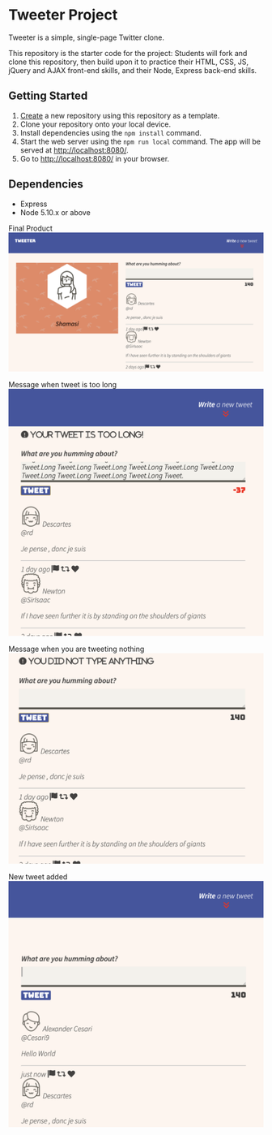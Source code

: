 # Tweeter Project

Tweeter is a simple, single-page Twitter clone.

This repository is the starter code for the project: Students will fork and clone this repository, then build upon it to practice their HTML, CSS, JS, jQuery and AJAX front-end skills, and their Node, Express back-end skills.

## Getting Started

1. [Create](https://docs.github.com/en/repositories/creating-and-managing-repositories/creating-a-repository-from-a-template) a new repository using this repository as a template.
2. Clone your repository onto your local device.
3. Install dependencies using the `npm install` command.
3. Start the web server using the `npm run local` command. The app will be served at <http://localhost:8080/>.
4. Go to <http://localhost:8080/> in your browser.

## Dependencies

- Express
- Node 5.10.x or above

Final Product
![Tweeter Screenshot 1](https://github.com/shamshameed1/lhl-tweeter/blob/master/docs/home-page.png?raw=true)

Message when tweet is too long
![Tweeter Screenshot 2](https://github.com/shamshameed1/lhl-tweeter/blob/master/docs/long-tweet.png?raw=true)

Message when you are tweeting nothing
![Tweeter Screenshot 2](https://github.com/shamshameed1/lhl-tweeter/blob/master/docs/empty-tweet.png?raw=true)

New tweet added
![Tweeter Screenshot 2](https://github.com/shamshameed1/lhl-tweeter/blob/master/docs/new-tweet.png?raw=true)


